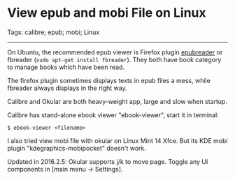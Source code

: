 # View epub and mobi File on Linux
Tags: calibre; epub; mobi; Linux

------

On Ubuntu, the recommended epub viewer is Firefox plugin
[epubreader](https://addons.mozilla.org/en-US/firefox/addon/epubreader/)
or fbreader (`sudo apt-get install fbreader`).
They both have book category to manage books which have been read.

The firefox plugin sometimes displays texts in epub files a mess,
while fbreader always displays in the right way.

Calibre and Okular are both heavy-weight app, large and slow when startup.

Calibre has stand-alone ebook viewer "ebook-viewer", start it in terminal:

    $ ebook-viewer <filename>

I also tried view mobi file with okular on Linux Mint 14 Xfce.
But its KDE mobi plugin "kdegraphics-mobipocket" doesn't work.

Updated in 2016.2.5:
Okular supports j/k to move page.
Toggle any UI components in [main menu -> Settings]. 
